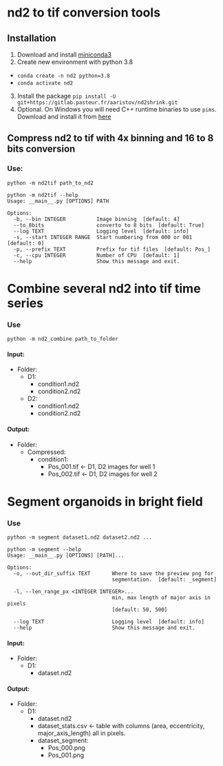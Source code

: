 #  nd2 to tif conversion tools

## Installation

1. Download and install [miniconda3](https://docs.conda.io/en/latest/miniconda.html)
2. Create new environment with python 3.8
  - `conda create -n nd2 python=3.8`
  - `conda activate nd2`
3. Install the package `pip install -U git+https://gitlab.pasteur.fr/aaristov/nd2shrink.git`
4. Optional. On Windows you will need C++ runtime binaries to use `pims`. Download and install it from [here](https://aka.ms/vs/16/release/vc_redist.x64.exe)


## Compress nd2 to tif with 4x binning and 16 to 8 bits conversion

### Use:

`python -m nd2tif path_to_nd2`

```
python -m nd2tif --help
Usage: __main__.py [OPTIONS] PATH

Options:
  -b, --bin INTEGER          Image binning  [default: 4]
  --to_8bits                 converto to 8 bits  [default: True]
  --log TEXT                 Logging level  [default: info]
  -s, --start INTEGER RANGE  Start numbering from 000 or 001  [default: 0]
  -p, --prefix TEXT          Prefix for tif files  [default: Pos_]
  -c, --cpu INTEGER          Number of CPU  [default: 1]
  --help                     Show this message and exit.
```


# Combine several nd2 into tif time series

### Use

`python -m nd2_combine path_to_folder`

#### Input:

- Folder:
  - D1: 
    - condition1.nd2
    - condition2.nd2
  - D2:
    - condition1.nd2
    - condition2.nd2

#### Output:

- Folder:
  - Compressed:
    - condition1:
      - Pos_001.tif <- D1, D2 images for well 1
      - Pos_002.tif <- D1, D2 images for well 2

# Segment organoids in bright field

### Use

`python -m segment dataset1.nd2 dataset2.nd2 ...`

```
python -m segment --help
Usage: __main__.py [OPTIONS] [PATH]...

Options:
  -o, --out_dir_suffix TEXT       Where to save the preview png for
                                  segmentation.  [default: _segment]

  -l, --len_range_px <INTEGER INTEGER>...
                                  min, max length of major axis in pixels
                                  [default: 50, 500]

  --log TEXT                      Logging level  [default: info]
  --help                          Show this message and exit.
```

#### Input:

- Folder:
  - D1: 
    - dataset.nd2

#### Output:

- Folder:
  - D1:
    - dataset.nd2
    - dataset_stats.csv <- table with columns (area, eccentricity, major_axis_length) all in pixels.
    - dataset_segment:
      - Pos_000.png
      - Pos_001.png

